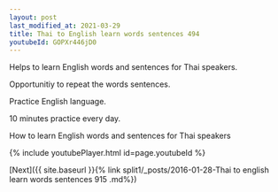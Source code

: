 ```yaml
---
layout: post
last_modified_at: 2021-03-29
title: Thai to English learn words sentences 494 
youtubeId: GOPXr446jD0
---
```

 
 
Helps to learn English words and sentences for Thai speakers.

Opportunitiy to repeat the words sentences. 

Practice English language. 
 
10 minutes practice every day. 
 
How to learn English words and sentences for Thai speakers 
 
{% include youtubePlayer.html id=page.youtubeId %}
 
 
[Next]({{ site.baseurl }}{% link  split1/_posts/2016-01-28-Thai to english learn words sentences 915 .md%})
 
